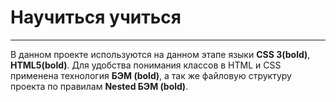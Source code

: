 # Научиться учиться
------
В данном проекте используются на данном  этапе языки **CSS 3(bold)**, **HTML5(bold)**. Для удобства понимания классов в HTML и CSS  применена технология **БЭМ (bold)**, а так же  файловую структуру проекта по правилам **Nested БЭМ (bold)**.

